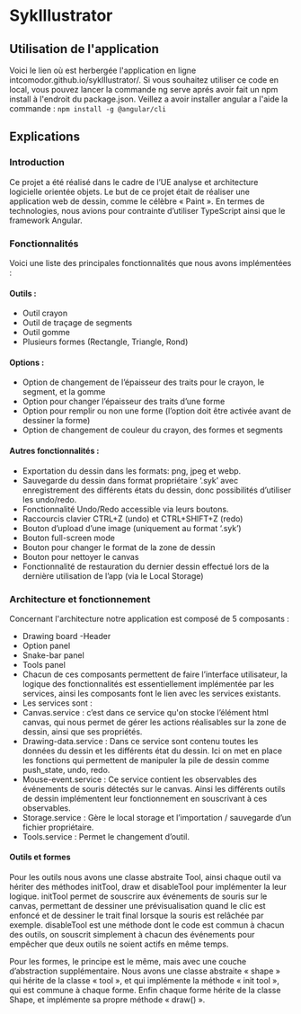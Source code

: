 # SykIllustrator

## Utilisation de l'application
Voici le lien où est herbergée l'application en ligne intcomodor.github.io/sykIllustrator/.
Si vous souhaitez utiliser ce code en local, vous pouvez lancer la commande ng serve aprés avoir fait un npm install à l'endroit du package.json.
Veillez a avoir installer angular a l'aide la commande : `npm install -g @angular/cli`


## Explications 

### Introduction
Ce projet a été réalisé dans le cadre de l’UE analyse et architecture logicielle orientée objets. Le but de ce projet était de réaliser une application web de dessin, comme le célèbre « Paint ». En termes de technologies, nous avions pour contrainte d’utiliser TypeScript ainsi que le framework Angular.

### Fonctionnalités
Voici une liste des principales fonctionnalités que nous avons implémentées : 

#### Outils :
- Outil crayon
- Outil de traçage de segments
- Outil gomme
- Plusieurs formes (Rectangle, Triangle, Rond)

#### Options : 
- Option de changement de l’épaisseur des traits pour le crayon, le segment, et la gomme
- Option pour changer l’épaisseur des traits d’une forme
- Option pour remplir ou non une forme (l’option doit être activée avant de dessiner la forme)
- Option de changement de couleur du crayon, des formes et segments 

#### Autres fonctionnalités : 
- Exportation du dessin dans les formats: png, jpeg et webp.
- Sauvegarde du dessin dans format propriétaire ‘.syk’ avec enregistrement des différents états du dessin, donc possibilités d’utiliser les undo/redo.
- Fonctionnalité Undo/Redo accessible via leurs boutons.
- Raccourcis clavier CTRL+Z (undo) et CTRL+SHIFT+Z (redo)
- Bouton d’upload d’une image (uniquement au format ‘.syk’)
- Bouton full-screen mode
- Bouton pour changer le format de la zone de dessin
- Bouton pour nettoyer le canvas
- Fonctionnalité de restauration du dernier dessin effectué lors de la dernière utilisation de l’app (via le Local Storage)

### Architecture et fonctionnement

Concernant l'architecture notre application est composé de 5 composants : 
- Drawing board 
 -Header
- Option panel
- Snake-bar panel
- Tools panel
- Chacun de ces composants permettent de faire l’interface utilisateur, la logique des fonctionnalités est essentiellement implémentée par les services, ainsi les composants font le lien avec les services existants.
- Les services sont : 
- Canvas.service : c’est dans ce service qu'on stocke l’élément html canvas, qui nous permet de gérer les actions réalisables sur la zone de dessin, ainsi que ses propriétés.
- Drawing-data.service : Dans ce service sont contenu toutes les données du dessin et les différents état du dessin. Ici on met en place les fonctions qui permettent de manipuler la pile de dessin comme push_state, undo, redo.
- Mouse-event.service : Ce service contient les observables des événements de souris détectés sur le canvas. Ainsi les différents outils de dessin implémentent leur fonctionnement en souscrivant à ces observables.
- Storage.service : Gère le local storage et l’importation / sauvegarde d’un fichier propriétaire. 
- Tools.service : Permet le changement d’outil.

 #### Outils et formes

Pour les outils nous avons une classe abstraite Tool, ainsi chaque outil va hériter des méthodes initTool, draw et disableTool pour implémenter la leur logique.
initTool permet de souscrire aux événements de souris sur le canvas, permettant de dessiner une prévisualisation quand le clic est enfoncé et de dessiner le trait final lorsque la souris est relâchée par exemple.
disableTool est une méthode dont le code est commun à chacun des outils, on souscrit simplement à chacun des événements pour empêcher que deux outils ne soient actifs en même temps.

Pour les formes, le principe est le même, mais avec une couche d’abstraction supplémentaire. Nous avons une classe abstraite « shape » qui hérite de la classe « tool », et qui implémente la méthode « init tool », qui est commune à chaque forme. Enfin chaque forme hérite de la classe Shape, et implémente sa propre méthode « draw() ».
